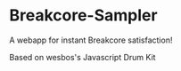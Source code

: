 # Breakcore-Sampler
A webapp for instant Breakcore satisfaction!

Based on wesbos's Javascript Drum Kit
